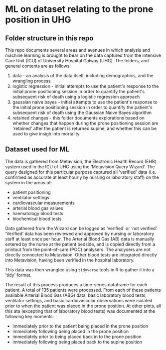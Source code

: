 # ML on dataset relating to the prone position in UHG

## Folder structure in this repo

This repo documents several areas and avenues in which analysis and machine learning is brought to bear on the data captured from the Intensive Care Unit (ICU) of University Hospital Galway (UHG). The folders, and general contents are as follows:

1. data - an analysis of the data itself, including demographics, and the wrangling process
2. logistic regression - initial attempts to use the patient's response to the initial prone positioning session in order to quantify the patient's subsequent risk of death using a logistic regression approach
3. gaussian naive bayes - initial attempts to use the patient's response to the initial prone positioning session in order to quantify the patient's subsequent risk of death using the Gaussian Naive Bayes algorithm
4. retained changes - this folder documents explorations based on whether changes that happen during the prone positioning session are 'retained' after the patient is returned supine, and whether this can be used to give insigh into mortality

## Dataset used for ML

The data is gathered from Metavision, the Electronic Health Record (EHR) system used in the ICU of UHG using the ‘Metavision Query Wizard’. The query designed for this particular purpose captured all 'verified' data (i.e. confirmed as accurate at least hourly by nursing or laboratory staff) on the system in the areas of:

- patient positioning
- ventilator settings
- cardiovascular measurements
- arterial blood gas values
- haematology blood tests
- biochemical blood tests

Data gathered from the Wizard can be logged as ‘verified’ or ‘not verified’. ‘Verified’ data has been reviewed and approved by nursing or laboratory staff at least once per hour. The Arterial Blood Gas (AB) data is manually entered by the nurse at the patient bedside, and is copied directly from a printout from the point-of-care (POC) analysers. The analysers are not directly connected to Metavision. Other blood tests are integrated directly into Metavision, having been verified in the hospital laboratory.

This data was then wrangled using `tidyverse` tools in R to gather it into a 'tidy' format.

The result of this process produces a time-series dataframe for each patient. A total of 135 patients were processed. From each of these patients available Arterial Blood Gas (ABG) data, basic laboratory blood tests, ventilator settings, and basic cardiovascular observations were isolated prior to when the patient was placed in the prone position. At other pints, all this ata (excepting that of laboratory blood tests) was documented at the following key moments:

- immediately prior to the patient being placed in the prone position
- immediately following being placed in the prone position
- immediately prior to being placed back in to the prone position
- immediately following being placed back to the supine position
